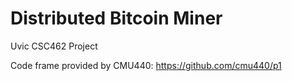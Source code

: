 # Distributed Bitcoin Miner

Uvic CSC462 Project

Code frame provided by CMU440: https://github.com/cmu440/p1